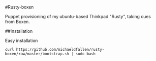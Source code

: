 #Rusty-boxen

Puppet provisioning of my ubuntu-based Thinkpad "Rusty", taking cues from Boxen.

##Installation

Easy installation

```
curl https://github.com/michaeldfallen/rusty-boxen/raw/master/bootstrap.sh | sudo bash
```
